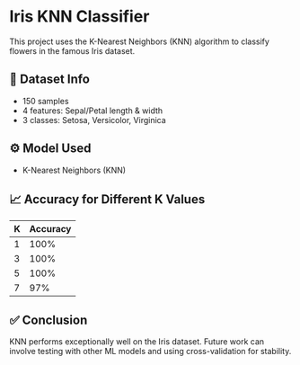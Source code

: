 # Iris KNN Classifier

This project uses the K-Nearest Neighbors (KNN) algorithm to classify flowers in the famous Iris dataset.

## 📌 Dataset Info
- 150 samples
- 4 features: Sepal/Petal length & width
- 3 classes: Setosa, Versicolor, Virginica

## ⚙️ Model Used
- K-Nearest Neighbors (KNN)

## 📈 Accuracy for Different K Values

| K | Accuracy |
|---|----------|
| 1 | 100%     |
| 3 | 100%     |
| 5 | 100%     |
| 7 | 97%      |

## ✅ Conclusion
KNN performs exceptionally well on the Iris dataset. Future work can involve testing with other ML models and using cross-validation for stability.
